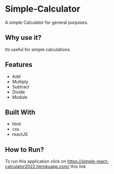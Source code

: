 # Simple-Calculator

A simple Calculator for general purposes.

## Why use it?

Its useful for simple calculations.

## Features

* Add
* Multiply
* Subtract
* Divide
* Module

## Built With

* html
* css
* reactJS

## How to Run?

To run this application click on <a href='https://simple-react-calculator2022.herokuapp.com/'>https://simple-react-calculator2022.herokuapp.com/</a> this link 

